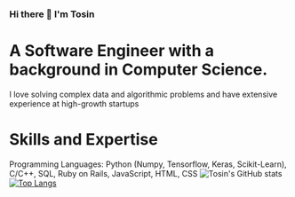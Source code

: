 ### Hi there 👋 I'm Tosin 

# A Software Engineer with a background in Computer Science. 
I love solving complex data and algorithmic problems and have extensive experience at high-growth startups


# Skills and Expertise

Programming Languages: Python (Numpy, Tensorflow, Keras, Scikit-Learn), C/C++, SQL, Ruby on Rails, JavaScript, HTML, CSS
![Tosin's GitHub stats](https://github-readme-stats.vercel.app/api?username=atere21&show_icons=true&theme=radical)
[![Top Langs](https://github-readme-stats.vercel.app/api/top-langs/?username=atere21&layout=compact)](https://github.com/atere21/github-readme-stats)

